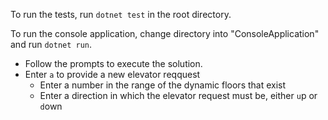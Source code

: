 To run the tests, run `dotnet test` in the root directory.

To run the console application, change directory into "ConsoleApplication" and run `dotnet run`.
  - Follow the prompts to execute the solution.
  - Enter `a` to provide a new elevator reqquest
      - Enter a number in the range of the dynamic floors that exist
      - Enter a direction in which the elevator request must be, either `u`p or `d`own
   
  
